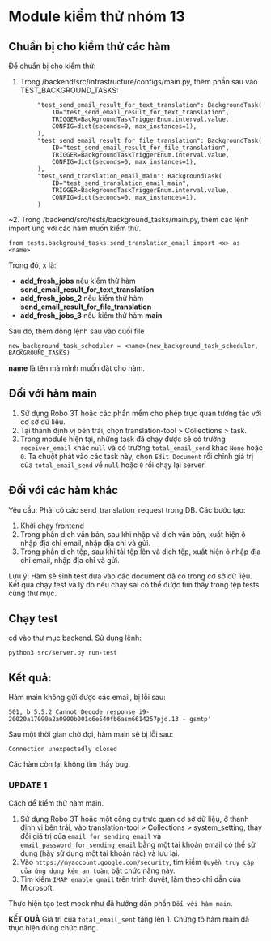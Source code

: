 # Module kiểm thử nhóm 13

## Chuẩn bị cho kiểm thử các hàm
Để chuẩn bị cho kiểm thử:

1. Trong /backend/src/infrastructure/configs/main.py, thêm phần sau vào TEST_BACKGROUND_TASKS:
```buildoutcfg
        "test_send_email_result_for_text_translation": BackgroundTask(
            ID="test_send_email_result_for_text_translation",
            TRIGGER=BackgroundTaskTriggerEnum.interval.value,
            CONFIG=dict(seconds=0, max_instances=1),
        ),
        "test_send_email_result_for_file_translation": BackgroundTask(
            ID="test_send_email_result_for_file_translation",
            TRIGGER=BackgroundTaskTriggerEnum.interval.value,
            CONFIG=dict(seconds=0, max_instances=1),
        ),
        "test_send_translation_email_main": BackgroundTask(
            ID="test_send_translation_email_main",
            TRIGGER=BackgroundTaskTriggerEnum.interval.value,
            CONFIG=dict(seconds=0, max_instances=1),
        )
```
~2. Trong /backend/src/tests/background_tasks/main.py, thêm các lệnh import ứng với các hàm muốn kiểm thử.

```buildoutcfg
from tests.background_tasks.send_translation_email import <x> as <name>
```
Trong đó, x là:
- **add_fresh_jobs** nếu kiểm thử hàm **send_email_result_for_text_translation**
- **add_fresh_jobs_2** nếu kiểm thử hàm **send_email_result_for_file_translation**
- **add_fresh_jobs_3** nếu kiểm thử hàm **main**

Sau đó, thêm dòng lệnh sau vào cuối file 

```buildoutcfg
new_background_task_scheduler = <name>(new_background_task_scheduler, BACKGROUND_TASKS)
```

**name** là tên mà mình muốn đặt cho hàm.

## Đối với hàm main

1. Sử dụng Robo 3T hoặc các phần mềm cho phép trực quan tương tác với cơ sở dữ liệu.
2. Tại thanh định vị bên trái, chọn translation-tool > Collections > task. 
3. Trong module hiện tại, những task đã chạy được sẽ có trường ```receiver_email``` khác ```null``` và có trường ```total_email_send``` khác ```None``` hoặc ```0```. Ta chuột phát vào các task này, chọn ```Edit Document``` rồi chỉnh giá trị của ```total_email_send``` về ```null``` hoặc ```0``` rồi chạy lại server.

## Đối với các hàm khác

Yêu cầu: Phải có các send_translation_request trong DB.
Các bước tạo:
1. Khởi chạy frontend
2. Trong phần dịch văn bản, sau khi nhập và dịch văn bản, xuất hiện ô nhập địa chỉ email, nhập địa chỉ và gửi.
3. Trong phần dịch tệp, sau khi tải tệp lên và dịch tệp, xuất hiện ô nhập địa chỉ email, nhập địa chỉ và gửi.

Lưu ý: Hàm sẽ sinh test dựa vào các document đã có trong cơ sở dữ liệu. Kết quả chạy test và lý do nếu chạy sai có thể được tìm thấy trong tệp tests cùng thư mục.

## Chạy test

cd vào thư mục backend. Sử dụng lệnh:
```buildoutcfg
python3 src/server.py run-test
```

## Kết quả:

Hàm main không gửi được các email, bị lỗi sau:
```buildoutcfg
501, b'5.5.2 Cannot Decode response i9-20020a17090a2a0900b001c6e540fb6asm6614257pjd.13 - gsmtp'
```

Sau một thời gian chờ đợi, hàm main sẽ bị lỗi sau:
```buildoutcfg
Connection unexpectedly closed
```

Các hàm còn lại không tìm thấy bug.

### UPDATE 1

Cách để kiểm thử hàm main.
1. Sử dụng Robo 3T hoặc một công cụ trực quan cơ sở dữ liệu, ở thanh định vị bên trái, vào translation-tool > Collections > system_setting, thay đổi giá trị của ```email_for_sending_email``` và ```email_password_for_sending_email``` bằng một tài khoản email có thể sử dụng (hãy sử dụng một tài khoản rác) và lưu lại.
2. Vào ```https://myaccount.google.com/security```, tìm kiểm ```Quyền truy cập của ứng dụng kém an toàn```, bật chức năng này.
3. Tìm kiếm ```IMAP enable gmail``` trên trình duyệt, làm theo chỉ dẫn của Microsoft.

Thực hiện tạo test mock như đã hướng dân phần ```Đối với hàm main```.

**KẾT QUẢ**
Giá trị của ```total_email_sent``` tăng lên 1. Chứng tỏ hàm main đã thực hiện đúng chức năng.
